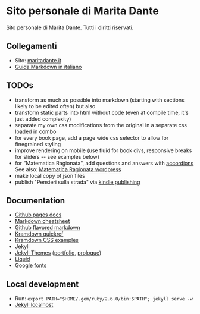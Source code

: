 # Sito personale di Marita Dante

Sito personale di Marita Dante.
Tutti i diritti riservati.

## Collegamenti

* Sito: [maritadante.it](https://maritadante.it/)
* [Guida Markdown in italiano](https://informaticabrutta.it/markdown-guida/)

## TODOs

* transform as much as possible into markdown (starting with sections likely to be edited often) but also
* transform static parts into html without code (even at compile time, it's just added complexity)
* separate my own css modifications from the original in a separate css loaded in combo
* for every book page, add a page wide css selector to allow for finegrained styling
* improve rendering on mobile (use fluid for book divs, responsive breaks for sliders -- see examples below)
* for "Matematica Ragionata", add questions and answers with [accordions](https://raw.githubusercontent.com/cesium/codeweek15/gh-pages/_posts/2000-01-02-activities.md) See also: [Matematica Ragionata wordpress](https://matematicaragionata.wordpress.com/curriculum)
* make local copy of json files
* publish "Pensieri sulla strada" via [kindle publishing](https://kdp.amazon.com/en_US/help/topic/G202172740)

## Documentation

* [Github pages docs](https://help.github.com/en/github/working-with-github-pages)
* [Markdown cheatsheet](https://github.com/adam-p/markdown-here/wiki/Markdown-Cheatsheet)
* [Github flavored markdown](https://guides.github.com/features/mastering-markdown/)
* [Kramdown quickref](https://kramdown.gettalong.org/quickref.html)
* [Kramdown CSS examples](https://digitaldrummerj.me/styling-jekyll-markdown/)
* [Jekyll](https://jekyllrb.com/)
* [Jekyll Themes](http://jekyllthemes.org) ([portfolio](http://bogoli.github.io/-folio/), [prologue](https://chrisbobbe.github.io/jekyll-theme-prologue))
* [Liquid](https://shopify.github.io/liquid/)
* [Google fonts](https://fonts.google.com/)

## Local development

* Run: ```export PATH="$HOME/.gem/ruby/2.6.0/bin:$PATH"; jekyll serve -w```
* [Jekyll localhost](http://localhost:4000/)
